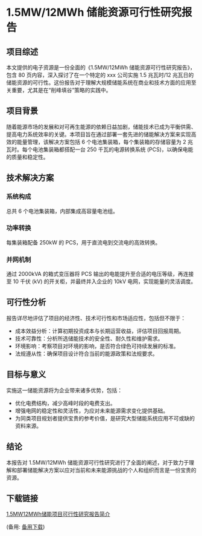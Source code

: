 # 1.5MW/12MWh 储能资源可行性研究报告

## 项目综述

本文提供的电子资源是一份全面的《1.5MW/12MWh 储能资源可行性研究报告》，包含 80 页内容，深入探讨了在一个特定的 xxx 公司实施 1.5 兆瓦时/12 兆瓦日的储能资源的可行性。这份报告对于理解大规模储能系统在商业和技术方面的应用至关重要，尤其是在“削峰填谷”策略的实践中。

## 项目背景

随着能源市场的发展和对可再生能源的依赖日益加剧，储能技术已成为平衡供需、提高电力系统效率的关键。本项目旨在通过部署一套先进的储能解决方案来实现高效的能量管理，该解决方案包括 6 个电池集装箱，每个集装箱的存储容量为 2 兆瓦时。每个电池集装箱都搭配一台 250 千瓦的电源转换系统 (PCS)，以确保电能的质量和稳定性。

## 技术解决方案

### 系统构成
总共 6 个电池集装箱，内部集成高容量电池组。

### 功率转换
每集装箱配备 250kW 的 PCS，用于直流电到交流电的高效转换。

### 并网机制
通过 2000kVA 的箱式变压器将 PCS 输出的电能提升至合适的电压等级，再连接至 10 千伏 (kV) 的开关柜，并最终并入企业的 10kV 电网，实现能量的灵活调度。

## 可行性分析

报告详尽地评估了项目的经济性、技术可行性和市场适应性，包括但不限于：

* 成本效益分析：计算初期投资成本与长期运营收益，评估项目回报周期。
* 技术可靠性：分析所选储能技术的安全性、耐久性和维护需求。
* 环境影响：考察项目对环境的影响，是否符合绿色可持续发展的标准。
* 法规遵从性：确保项目设计符合当前的能源政策和法规要求。

## 目标与意义

实施这一储能资源将为企业带来诸多优势，包括：

* 优化电费结构，减少高峰时段的电费支出。
* 增强电网的稳定性和灵活性，为应对未来能源需求变化提供基础。
* 为同类项目规划者提供宝贵的参考价值，是研究大型储能系统应用不可或缺的资料来源。

## 结论

本报告对 1.5MW/12MWh 储能资源可行性研究进行了全面的阐述，对于致力于理解和部署储能解决方案以应对当前和未来能源挑战的个人和组织而言是一份宝贵的资源。

## 下载链接
[1.5MW12MWh储能项目可行性研究报告简介](https://pan.quark.cn/s/ed204b5803aa) 

(备用: [备用下载](https://pan.baidu.com/s/1HfpagHZeQ1i_J_GxKh-1tQ?pwd=1234))
